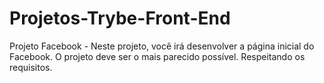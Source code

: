 # Projetos-Trybe-Front-End
Projeto Facebook - Neste projeto, você irá desenvolver a página inicial do Facebook. O projeto deve ser o mais parecido possível. Respeitando os requisitos.
